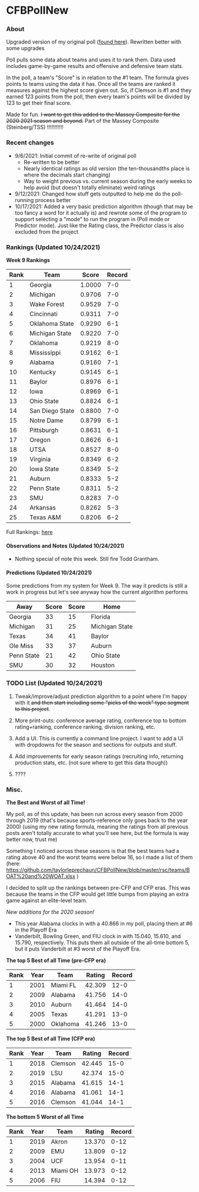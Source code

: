 # CFBPollNew

### About

Upgraded version of my original poll ([found here](https://github.com/taylorleprechaun/CFBPoll)).  Rewritten better with some upgrades

Poll pulls some data about teams and uses it to rank them.  Data used includes game-by-game results and offensive and defensive team stats.

In the poll, a team's "Score" is in relation to the #1 team.  The formula gives points to teams using the data it has.  Once all the teams are ranked it measures against the highest score given out.  So, if Clemson is #1 and they earned 123 points from the poll, then every team's points will be divided by 123 to get their final score.

Made for fun.  ~~I want to get this added to the Massey Composite for the ~~2020~~ 2021 season and beyond.~~  Part of the Massey Composite (Steinberg/TSS) !!!!!!!!!!!

### Recent changes

* 9/6/2021: Initial commit of re-write of original poll
	* Re-written to be better
	* Nearly identical ratings as old version (the ten-thousandths place is where the decimals start changing)
	* Way to weight previous vs. current season during the early weeks to help avoid (but doesn't totally eliminate) weird ratings
* 9/12/2021: Changed how stuff gets outputted to help me do the poll-running process better
* 10/17/2021: Added a very basic prediction algorithm (though that may be too fancy a word for it actually is) and rewrote some of the program to support selecting a "mode" to run the program in (Poll mode or Predictor mode).  Just like the Rating class, the Predictor class is also excluded from the project

### Rankings (Updated 10/24/2021)

**Week 9 Rankings**

Rank | Team | Score | Record
---|---|---|---
1 | Georgia | 1.0000 | 7-0
2 | Michigan | 0.9706 | 7-0
3 | Wake Forest | 0.9529 | 7-0
4 | Cincinnati | 0.9311 | 7-0
5 | Oklahoma State | 0.9290 | 6-1
6 | Michigan State | 0.9220 | 7-0
7 | Oklahoma | 0.9219 | 8-0
8 | Mississippi | 0.9162 | 6-1
9 | Alabama | 0.9160 | 7-1
10 | Kentucky | 0.9145 | 6-1
11 | Baylor | 0.8976 | 6-1
12 | Iowa | 0.8969 | 6-1
13 | Ohio State | 0.8824 | 6-1
14 | San Diego State | 0.8800 | 7-0
15 | Notre Dame | 0.8799 | 6-1
16 | Pittsburgh | 0.8631 | 6-1
17 | Oregon | 0.8626 | 6-1
18 | UTSA | 0.8527 | 8-0
19 | Virginia | 0.8349 | 6-2
20 | Iowa State | 0.8349 | 5-2
21 | Auburn | 0.8333 | 5-2
22 | Penn State | 0.8311 | 5-2
23 | SMU | 0.8283 | 7-0
24 | Arkansas | 0.8262 | 5-3
25 | Texas A&M | 0.8206 | 6-2

Full Rankings: [here](https://github.com/taylorleprechaun/CFBPollNew/blob/master/PreviousPolls/2021-Week%2009.md)

#### Observations and Notes (Updated 10/24/2021)

* Nothing special of note this week.  Still fire Todd Grantham.

#### Predictions (Updated 10/24/2021)

Some predictions from my system for Week 9.  The way it predicts is still a work in progress but let's see anyway how the current algorithm performs

Away | Score | Score | Home
---|---|---|---
Georgia  | 33 | 15 | Florida 
Michigan | 31 | 25 | Michigan State
Texas  | 34 | 41 | Baylor
Ole Miss | 33 | 37 | Auburn
Penn State | 21 | 42 | Ohio State
SMU | 30 | 32 | Houston

### TODO List (Updated 10/24/2021)

1. Tweak/improve/adjust prediction algorithm to a point where I'm happy with it ~~and then start including some "picks of the week" type segment to this project~~.

2. More print-outs: conference average rating, conference top to bottom rating+ranking, conference ranking, division ranking, etc.

3. Add a UI.  This is currently a command line project.  I want to add a UI with dropdowns for the season and sections for outputs and stuff.
	
4. Add improvements for early season ratings (recruiting info, returning production stats, etc. (not sure where to get this data though))

5. ????

### Misc.

**The Best and Worst of all Time!**

My poll, as of this update, has been run across every season from 2000 through 2019 (that's because sports-reference only goes back to the year 2000) (using my new rating formula, meaning the ratings from all previous posts aren't totally accurate to what you'll see here, but the formula is way better now, trust me)

Something I noticed across these seasons is that the best teams had a rating above 40 and the worst teams were below 16, so I made a list of them (here: https://github.com/taylorleprechaun/CFBPollNew/blob/master/rsc/teams/BOAT%20and%20WOAT.xlsx )

I decided to split up the rankings between pre-CFP and CFP eras.  This was because the teams in the CFP would get little bumps from playing an extra game against an elite-level team.

*New additions for the 2020 season!*

* This year Alabama clocks in with a 40.866 in my poll, placing them at #6 in the Playoff Era
* Vanderbilt, Bowling Green, and FIU clock in with 15.040, 15.610, and 15.790, respectively.  This puts them all outside of the all-time bottom 5, but it puts Vanderbilt at #3 worst of the Playoff Era.

**The top 5 Best of all Time (pre-CFP era)**

Rank | Year | Team | Rating | Record
---|---|---|---|---
1 | 2001 | Miami FL | 42.309 | 12-0
2 | 2009 | Alabama | 41.756 | 14-0
3 | 2010 | Auburn | 41.464 | 14-0
4 | 2005 | Texas | 41.291 | 13-0
5 | 2000 | Oklahoma | 41.246 | 13-0

**The top 5 Best of all Time (CFP era)**

Rank | Year | Team | Rating | Record
---|---|---|---|---
1 | 2018 | Clemson | 42.445 | 15-0
2 | 2019 | LSU | 42.374 | 15-0
3 | 2015 | Alabama | 41.615 | 14-1
4 | 2016 | Alabama | 41.061 | 14-1
5 | 2016 | Clemson | 41.044 | 14-1

**The bottom 5 Worst of all Time**

Rank | Year | Team | Rating | Record
---|---|---|---|---
1 | 2019 | Akron | 13.370 | 0-12
2 | 2009 | EMU | 13.809 | 0-12
3 | 2004 | UCF | 13.954 | 0-11
4 | 2013 | Miami OH | 13.973 | 0-12
5 | 2006 | FIU | 14.394 | 0-12